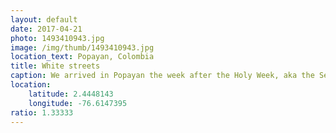 ```yaml
---
layout: default
date: 2017-04-21
photo: 1493410943.jpg
image: /img/thumb/1493410943.jpg
location_text: Popayan, Colombia
title: White streets
caption: We arrived in Popayan the week after the Holy Week, aka the Semana Santa. The city was empty and relaxed with all the tourists gone, we had the town just for us! yeah!
location:
    latitude: 2.4448143
    longitude: -76.6147395
ratio: 1.33333
---
```

